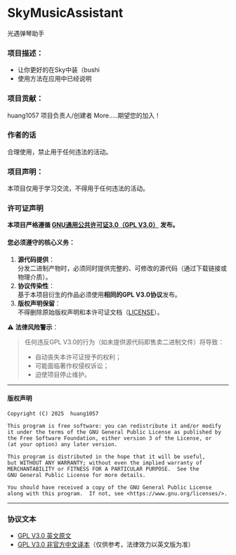 # SkyMusicAssistant
光遇弹琴助手
### 项目描述：
* 让你更好的在Sky中装（bushi
* 使用方法在应用中已经说明
### 项目贡献：
huang1057  项目负责人/创建者
More.....期望您的加入！
### 作者的话
合理使用，禁止用于任何违法的活动。
### 项目声明：
本项目仅用于学习交流，不得用于任何违法的活动。

### 许可证声明  
**本项目严格遵循 [GNU通用公共许可证3.0（GPL V3.0）](https://www.gnu.org/licenses/gpl-3.0.en.html) 发布。**  

#### 您必须遵守的核心义务：  
1. **源代码提供**：  
   分发二进制产物时，必须同时提供完整的、可修改的源代码（通过下载链接或物理介质）。  
2. **协议传染性**：  
   基于本项目衍生的作品必须使用**相同的GPL V3.0协议**发布。  
3. **版权声明保留**：  
   不得删除原始版权声明和本许可证文档（[LICENSE](LICENSE)）。  

⚠️ **法律风险警示**：  
> 任何违反GPL V3.0的行为（如未提供源代码即售卖二进制文件）将导致：  
> - 自动丧失本许可证授予的权利；  
> - 可能面临著作权侵权诉讼；  
> - 迫使项目停止维护。  

---
#### 版权声明
~~~
Copyright (C) 2025  huang1057

This program is free software: you can redistribute it and/or modify
it under the terms of the GNU General Public License as published by
the Free Software Foundation, either version 3 of the License, or
(at your option) any later version.

This program is distributed in the hope that it will be useful,
but WITHOUT ANY WARRANTY; without even the implied warranty of
MERCHANTABILITY or FITNESS FOR A PARTICULAR PURPOSE.  See the
GNU General Public License for more details.

You should have received a copy of the GNU General Public License
along with this program.  If not, see <https://www.gnu.org/licenses/>.
~~~
---
### 协议文本  
- [GPL V3.0 英文原文](https://www.gnu.org/licenses/gpl-3.0.en.html)  
- [GPL V3.0 非官方中文译本](https://www.gnu.org/licenses/gpl-3.0.zh-cn.html)（仅供参考，法律效力以英文版为准）
